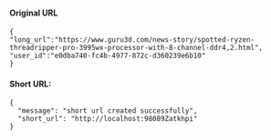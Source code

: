 #### Original URL

````````````````````
{
"long_url":"https://www.guru3d.com/news-story/spotted-ryzen-threadripper-pro-3995wx-processor-with-8-channel-ddr4,2.html",
"user_id":"e0dba740-fc4b-4977-872c-d360239e6b10"
}
````````````````````

#### Short URL:
````````````````````
{
  "message": "short url created successfully",
  "short_url": "http://localhost:98089Zatkhpi"
}
````````````````````